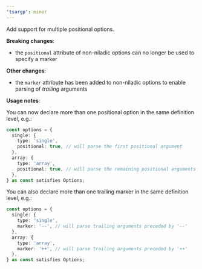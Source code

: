 ```yaml
---
'tsargp': minor
---
```


Add support for multiple positional options.

**Breaking changes**:

- the `positional` attribute of non-niladic options can no longer be used to specify a marker

**Other changes**:

- the `marker` attribute has been added to non-niladic options to enable parsing of _trailing_ arguments

**Usage notes**:

You can now declare more than one positional option in the same definition level, e.g.:

```ts
const options = {
  single: {
    type: 'single',
    positional: true, // will parse the first positional argument
  },
  array: {
    type: 'array',
    positional: true, // will parse the remaining positional arguments
  },
} as const satisfies Options;
```

You can also declare more than one trailing marker in the same definition level, e.g.:

```ts
const options = {
  single: {
    type: 'single',
    marker: '--', // will parse trailing arguments preceded by '--'
  },
  array: {
    type: 'array',
    marker: '++', // will parse trailing arguments preceded by '++'
  },
} as const satisfies Options;
```
